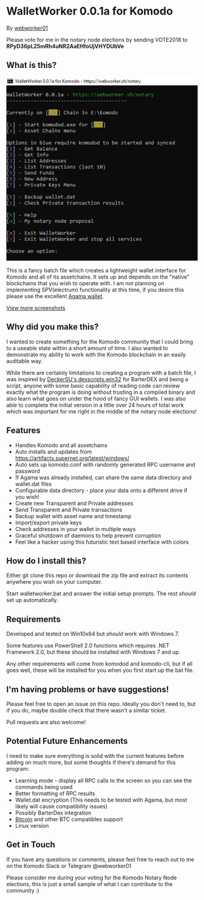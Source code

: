 # WalletWorker 0.0.1a for Komodo

By [webworker01](https://webworker.sh/notary)

Please vote for me in the notary node elections by sending VOTE2018 to **RPyD36pL25mRh4uNR2AaEHfoUjVHYDUbVe**

## What is this?

![WalletWorker Main Menu](./screenshots/main.jpg)

This is a fancy batch file which creates a lightweight wallet interface for Komodo and all of its assetchains.  It sets up and depends on the "native" blockchains that you wish to operate with. I am not planning on implementing SPV(electrum) functionality at this time, if you desire this please use the excellent [Agama wallet](https://komodoplatform.com/komodo-wallets/).

[View more screenshots](./screenshots)

## Why did you make this?

I wanted to create something for the Komodo community that I could bring to a useable state within a short amount of time. I also wanted to demonstrate my ability to work with the Komodo blockchain in an easily auditable way.  

While there are certainly limitations to creating a program with a batch file, I was inspired by [DeckerSU's dexscripts.win32](https://github.com/DeckerSU/SuperNET/blob/dev-decker-dev/iguana/dexscripts.win32/how_to_use.md) for BarterDEX and being a script, anyone with some basic capability of reading code can review exactly what the program is doing without trusting in a compiled binary and also learn what goes on under the hood of fancy GUI wallets.   I was also able to complete the initial version in a little over 24 hours of total work which was important for me right in the middle of the notary node elections!

## Features

* Handles Komodo and all assetchains
* Auto installs and updates from https://artifacts.supernet.org/latest/windows/
* Auto sets up komodo.conf with randomly generated RPC username and password
* If Agama was already installed, can share the same data directory and wallet.dat files
* Configurable data directory - place your data onto a different drive if you wish!
* Create new Transparent and Private addresses
* Send Transparent and Private transactions
* Backup wallet with asset name and timestamp
* Import/export private keys
* Check addresses in your wallet in multiple ways
* Graceful shutdown of daemons to help prevent corruption
* Feel like a hacker using this futuristic text based interface with colors

## How do I install this?

Either git clone this repo or download the zip file and extract its contents anywhere you wish on your computer.

Start walletworker.bat and answer the initial setup prompts. The rest _should_ set up automatically.

## Requirements

Developed and tested on Win10x64 but _should_ work with Windows 7.

Some features use PowerShell 2.0 functions which requires .NET Framework 2.0, but these should be installed with Windows 7 and up.

Any other requirements will come from komodod and komodo-cli, but if all goes well, these will be installed for you when you first start up the bat file.

## I'm having problems or have suggestions!

Please feel free to open an issue on this repo.  Ideally you don't need to, but if you do, maybe double check that there wasn't a similar ticket.

Pull requests are also welcome!

## Potential Future Enhancements

I need to make sure everything is solid with the current features before adding on much more, but some thoughts if there's demand for this program:

* Learning mode - display all RPC calls to the screen so you can see the commands being used
* Better formatting of RPC results
* Wallet.dat encryption (This needs to be tested with Agama, but most likely will cause compatibility issues)
* Possibly  BarterDex integration
* [Bitcoin](https://bitcoin.org) and other BTC compatibles support
* Linux version

## Get in Touch

If you have any questions or comments, please feel free to reach out to me on the Komodo Slack or Telegram @webworker01

Please consider me during your voting for the Komodo Notary Node elections, this is just a small sample of what I can contribute to the community :)